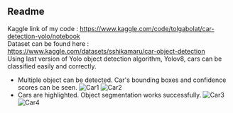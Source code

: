 ## Readme
Kaggle link of my code : https://www.kaggle.com/code/tolgabolat/car-detection-yolo/notebook
<br>
Dataset can be found here : https://www.kaggle.com/datasets/sshikamaru/car-object-detection
<br>
Using last version of Yolo object detection algorithm, Yolov8, cars can be classified easily and correctly.
<br>
- Multiple object can be detected. Car's bounding boxes and confidence scores can be seen.
![Car1](https://www.kaggleusercontent.com/kf/156331630/eyJhbGciOiJkaXIiLCJlbmMiOiJBMTI4Q0JDLUhTMjU2In0..JisMfvqqlKrjAOPzt7BJlQ.qtuyxJRAxvHpY0hrH2ks_gfgb9IjOUBkV2RAsXHnmozsXJcO4hQ1fG11eVGeEhXUnjGVuoS_yLftinMGcS95uy500PKFnOiw3f_KguexIgAhc-7hiez-lyJqCdQiIFBMRmvBDs-6aBAZsxodYWY3WKjXWySYw52e5VSCuSJaGH3fn0HuiM7MRC2ZVA61eI55PBY4XIHAN96oftb6UGjdP1iOkyd_FLWXcXdBlULbzJahQIbu_xEe_TfZQT5jIFqxeuc-I0PbBXJX5NnkBxbsWkPPIOkauceOaOMvFsTGJpC5EuQdQTNMpQx8hvBLwllqwfGQuV9VO9KL6SSw9GsirMR-hi9wJ6sdct8aRxDVNiTh7NGdTgn4PKEUovnnCKuWnKx0xHLFngkf5SfKOhfr_vjXccxgnfkWH1lNlH0ScYtZmhaM3F2b8xp1slEix5KVrrnBGklrN_KWBtUZlyVTh6OsbhVNIEi_bL79OZgftkfSwg7sfME9adOtTHuvzJ6uRBexu8xMM3Fj1RVMpNjAbUgcXyP9i6D5qJXsA61T6qsfEg5LfRaWYldJoHW1FNRMotKH_6i6zhoqXfKul2B-4aL_2NVz31_4uxg489FAZILIL9wHGLkeQJV7r6cdOPiFigzB647ARgzuI_OHQB5GLZEkB4XhgmNqHsQOQzAcDW4.QVrw6vrGTujYjO1IqKHzFQ/__results___files/__results___4_2.jpg "Car1")
![Car2](https://www.kaggleusercontent.com/kf/156331630/eyJhbGciOiJkaXIiLCJlbmMiOiJBMTI4Q0JDLUhTMjU2In0..JisMfvqqlKrjAOPzt7BJlQ.qtuyxJRAxvHpY0hrH2ks_gfgb9IjOUBkV2RAsXHnmozsXJcO4hQ1fG11eVGeEhXUnjGVuoS_yLftinMGcS95uy500PKFnOiw3f_KguexIgAhc-7hiez-lyJqCdQiIFBMRmvBDs-6aBAZsxodYWY3WKjXWySYw52e5VSCuSJaGH3fn0HuiM7MRC2ZVA61eI55PBY4XIHAN96oftb6UGjdP1iOkyd_FLWXcXdBlULbzJahQIbu_xEe_TfZQT5jIFqxeuc-I0PbBXJX5NnkBxbsWkPPIOkauceOaOMvFsTGJpC5EuQdQTNMpQx8hvBLwllqwfGQuV9VO9KL6SSw9GsirMR-hi9wJ6sdct8aRxDVNiTh7NGdTgn4PKEUovnnCKuWnKx0xHLFngkf5SfKOhfr_vjXccxgnfkWH1lNlH0ScYtZmhaM3F2b8xp1slEix5KVrrnBGklrN_KWBtUZlyVTh6OsbhVNIEi_bL79OZgftkfSwg7sfME9adOtTHuvzJ6uRBexu8xMM3Fj1RVMpNjAbUgcXyP9i6D5qJXsA61T6qsfEg5LfRaWYldJoHW1FNRMotKH_6i6zhoqXfKul2B-4aL_2NVz31_4uxg489FAZILIL9wHGLkeQJV7r6cdOPiFigzB647ARgzuI_OHQB5GLZEkB4XhgmNqHsQOQzAcDW4.QVrw6vrGTujYjO1IqKHzFQ/__results___files/__results___4_5.jpg "Car2")
- Cars are highlighted. Object segmentation works successfully.
![Car3](https://www.kaggleusercontent.com/kf/156331630/eyJhbGciOiJkaXIiLCJlbmMiOiJBMTI4Q0JDLUhTMjU2In0..JisMfvqqlKrjAOPzt7BJlQ.qtuyxJRAxvHpY0hrH2ks_gfgb9IjOUBkV2RAsXHnmozsXJcO4hQ1fG11eVGeEhXUnjGVuoS_yLftinMGcS95uy500PKFnOiw3f_KguexIgAhc-7hiez-lyJqCdQiIFBMRmvBDs-6aBAZsxodYWY3WKjXWySYw52e5VSCuSJaGH3fn0HuiM7MRC2ZVA61eI55PBY4XIHAN96oftb6UGjdP1iOkyd_FLWXcXdBlULbzJahQIbu_xEe_TfZQT5jIFqxeuc-I0PbBXJX5NnkBxbsWkPPIOkauceOaOMvFsTGJpC5EuQdQTNMpQx8hvBLwllqwfGQuV9VO9KL6SSw9GsirMR-hi9wJ6sdct8aRxDVNiTh7NGdTgn4PKEUovnnCKuWnKx0xHLFngkf5SfKOhfr_vjXccxgnfkWH1lNlH0ScYtZmhaM3F2b8xp1slEix5KVrrnBGklrN_KWBtUZlyVTh6OsbhVNIEi_bL79OZgftkfSwg7sfME9adOtTHuvzJ6uRBexu8xMM3Fj1RVMpNjAbUgcXyP9i6D5qJXsA61T6qsfEg5LfRaWYldJoHW1FNRMotKH_6i6zhoqXfKul2B-4aL_2NVz31_4uxg489FAZILIL9wHGLkeQJV7r6cdOPiFigzB647ARgzuI_OHQB5GLZEkB4XhgmNqHsQOQzAcDW4.QVrw6vrGTujYjO1IqKHzFQ/__results___files/__results___7_7.png "Car3")
![Car4](https://www.kaggleusercontent.com/kf/156331630/eyJhbGciOiJkaXIiLCJlbmMiOiJBMTI4Q0JDLUhTMjU2In0..JisMfvqqlKrjAOPzt7BJlQ.qtuyxJRAxvHpY0hrH2ks_gfgb9IjOUBkV2RAsXHnmozsXJcO4hQ1fG11eVGeEhXUnjGVuoS_yLftinMGcS95uy500PKFnOiw3f_KguexIgAhc-7hiez-lyJqCdQiIFBMRmvBDs-6aBAZsxodYWY3WKjXWySYw52e5VSCuSJaGH3fn0HuiM7MRC2ZVA61eI55PBY4XIHAN96oftb6UGjdP1iOkyd_FLWXcXdBlULbzJahQIbu_xEe_TfZQT5jIFqxeuc-I0PbBXJX5NnkBxbsWkPPIOkauceOaOMvFsTGJpC5EuQdQTNMpQx8hvBLwllqwfGQuV9VO9KL6SSw9GsirMR-hi9wJ6sdct8aRxDVNiTh7NGdTgn4PKEUovnnCKuWnKx0xHLFngkf5SfKOhfr_vjXccxgnfkWH1lNlH0ScYtZmhaM3F2b8xp1slEix5KVrrnBGklrN_KWBtUZlyVTh6OsbhVNIEi_bL79OZgftkfSwg7sfME9adOtTHuvzJ6uRBexu8xMM3Fj1RVMpNjAbUgcXyP9i6D5qJXsA61T6qsfEg5LfRaWYldJoHW1FNRMotKH_6i6zhoqXfKul2B-4aL_2NVz31_4uxg489FAZILIL9wHGLkeQJV7r6cdOPiFigzB647ARgzuI_OHQB5GLZEkB4XhgmNqHsQOQzAcDW4.QVrw6vrGTujYjO1IqKHzFQ/__results___files/__results___7_4.png "Car4")

